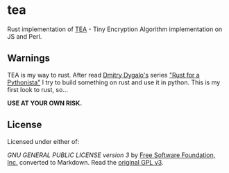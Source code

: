 # tea

Rust implementation of [TEA](https://metacpan.org/pod/Crypt::Tea_JS) - Tiny Encryption Algorithm implementation on JS and Perl.

## Warnings
TEA is my way to rust.
After read [Dmitry Dygalo's](https://github.com/Stranger6667) series ["Rust for a Pythonista"](https://dygalo.dev/blog/rust-for-a-pythonista-1/)
I try to build something on rust and use it in python.
This is my first look to rust, so...

**USE AT YOUR OWN RISK.**

## License

Licensed under either of:

*GNU GENERAL PUBLIC LICENSE version 3* by [Free Software Foundation, Inc.](http://fsf.org/) converted to Markdown.
Read the [original GPL v3](http://www.gnu.org/licenses/).
